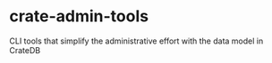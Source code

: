 # crate-admin-tools
CLI tools that simplify the administrative effort with the data model in CrateDB
